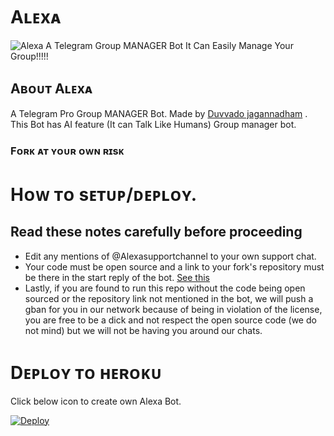 # Aʟᴇxᴀ
![Alexa](https://telegra.ph/file/a5ec644be1e5ff9ac991c.jpg)
A Telegram Group MANAGER Bot It Can Easily Manage Your Group!!!!!
## Aʙᴏᴜᴛ Aʟᴇxᴀ 
A Telegram Pro Group MANAGER Bot. Made by [Duvvado jagannadham](https://t.me/Beast_boy_shubu) . This Bot has AI feature (It can Talk Like Humans) Group manager bot.

### Fᴏʀᴋ ᴀᴛ ʏᴏᴜʀ ᴏᴡɴ ʀɪsᴋ


# Hᴏᴡ ᴛᴏ sᴇᴛᴜᴘ/ᴅᴇᴘʟᴏʏ.

## Read these notes carefully before proceeding 
 - Edit any mentions of @Alexasupportchannel to your own support chat. 
 - Your code must be open source and a link to your fork's repository must be there in the start reply of the bot. [See this](https://github.com/AnimeKaizoku/SaitamaRobot/blob/shiken/SaitamaRobot/__main__.py#L25)
 - Lastly, if you are found to run this repo without the code being open sourced or the repository link not mentioned in the bot, we will push a gban for you in our network because of being in violation of the license, you are free to be a dick and not respect the open source code (we do not mind) but we will not be having you around our chats.

# Dᴇᴘʟᴏʏ ᴛᴏ ʜᴇʀᴏᴋᴜ
Click below icon to create own Alexa Bot.
 
[![Deploy](https://www.herokucdn.com/deploy/button.svg)](https://heroku.com/deploy)

